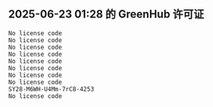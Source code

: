 ## 2025-06-23 01:28 的 GreenHub 许可证
```
No license code
No license code
No license code
No license code
No license code
No license code
No license code
No license code
SY28-M6WH-U4Mm-7rC8-4253
No license code
```
